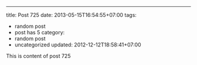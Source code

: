 ---
title: Post 725
date: 2013-05-15T16:54:55+07:00
tags:
  - random post
  - post has 5
category:
  - random post
  - uncategorized
updated: 2012-12-12T18:58:41+07:00

This is content of post 725